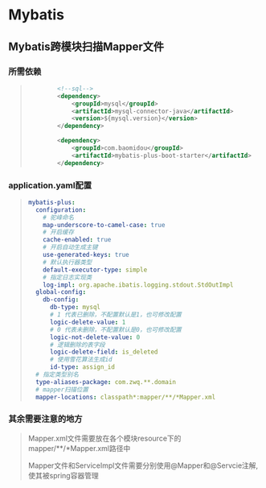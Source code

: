 # Mybatis

## Mybatis跨模块扫描Mapper文件

### 所需依赖

> ```xml
>         <!--sql-->
>         <dependency>
>             <groupId>mysql</groupId>
>             <artifactId>mysql-connector-java</artifactId>
>             <version>${mysql.version}</version>
>         </dependency>
> 
>         <dependency>
>             <groupId>com.baomidou</groupId>
>             <artifactId>mybatis-plus-boot-starter</artifactId>
>         </dependency>
> ```



### application.yaml配置

> ```yaml
> mybatis-plus:
>   configuration:
>     # 驼峰命名
>     map-underscore-to-camel-case: true
>     # 开启缓存
>     cache-enabled: true
>     # 开启自动生成主键
>     use-generated-keys: true
>     # 默认执行器类型
>     default-executor-type: simple
>     # 指定日志实现类
>     log-impl: org.apache.ibatis.logging.stdout.StdOutImpl
>   global-config:
>     db-config:
>       db-type: mysql
>       # 1 代表已删除，不配置默认是1，也可修改配置
>       logic-delete-value: 1
>       # 0 代表未删除，不配置默认是0，也可修改配置
>       logic-not-delete-value: 0
>       # 逻辑删除的表字段
>       logic-delete-field: is_deleted
>       # 使用雪花算法生成id
>       id-type: assign_id
>   # 指定类型别名
>   type-aliases-package: com.zwq.**.domain
>   # mapper扫描位置
>   mapper-locations: classpath*:mapper/**/*Mapper.xml
> ```



### 其余需要注意的地方

> Mapper.xml文件需要放在各个模块resource下的mapper/**/*Mapper.xml路径中
>
> Mapper文件和ServiceImpl文件需要分别使用@Mapper和@Servcie注解,使其被spring容器管理
